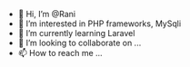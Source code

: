 - 👋 Hi, I’m @Rani
- 👀 I’m interested in PHP frameworks, MySqli
- 🌱 I’m currently learning Laravel
- 💞️ I’m looking to collaborate on ...
- 📫 How to reach me ...

<!---
ranisaini/ranisaini is a ✨ special ✨ repository because its `README.md` (this file) appears on your GitHub profile.
You can click the Preview link to take a look at your changes.
--->
